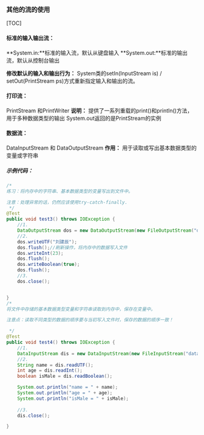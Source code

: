 ### 其他的流的使用

[TOC]



#### 标准的输入输出流：

**System.in:**标准的输入流，默认从键盘输入
**System.out:**标准的输出流，默认从控制台输出



**修改默认的输入和输出行为：**
System类的setIn(InputStream is) / setOut(PrintStream ps)方式重新指定输入和输出的流。

#### 打印流：

PrintStream 和PrintWriter
**说明：**
提供了一系列重载的print()和println()方法，用于多种数据类型的输出
System.out返回的是PrintStream的实例

#### 数据流：

DataInputStream 和 DataOutputStream
**作用：**
用于读取或写出基本数据类型的变量或字符串

##### **示例代码：**

```java
/*
练习：将内存中的字符串、基本数据类型的变量写出到文件中。

注意：处理异常的话，仍然应该使用try-catch-finally.
 */
@Test
public void test3() throws IOException {
    //1.
    DataOutputStream dos = new DataOutputStream(new FileOutputStream("data.txt"));
    //2.
    dos.writeUTF("刘建辰");
    dos.flush();//刷新操作，将内存中的数据写入文件
    dos.writeInt(23);
    dos.flush();
    dos.writeBoolean(true);
    dos.flush();
    //3.
    dos.close();


}
/*
将文件中存储的基本数据类型变量和字符串读取到内存中，保存在变量中。

注意点：读取不同类型的数据的顺序要与当初写入文件时，保存的数据的顺序一致！

 */
@Test
public void test4() throws IOException {
    //1.
    DataInputStream dis = new DataInputStream(new FileInputStream("data.txt"));
    //2.
    String name = dis.readUTF();
    int age = dis.readInt();
    boolean isMale = dis.readBoolean();

    System.out.println("name = " + name);
    System.out.println("age = " + age);
    System.out.println("isMale = " + isMale);
    
    //3.
    dis.close();

}
```


